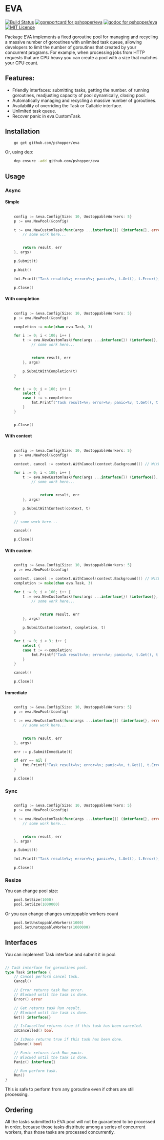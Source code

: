 # EVA

[![Build Status][1]][2]
[![goreportcard for pshopper/eva][3]][4]
[![godoc for pshopper/eva][5]][6]
[![MIT Licence][7]][8]


Package EVA implements a fixed goroutine pool for managing and recycling
a massive number of goroutines with unlimited task queue, allowing developers
to limit the number of goroutines that created by your concurrent programs.
For example, when processing jobs from HTTP requests that are CPU heavy you
can create a pool with a size that matches your CPU count.

## Features:

- Friendly interfaces: submitting tasks, getting the number.
of running goroutines, readjusting capacity of pool dynamically, closing pool.
- Automatically managing and recycling a massive number of goroutines.
- Availability of overriding the Task or Callable interface.
- Unlimited task queue.
- Recover panic in eva.CustomTask.


## Installation

```sh
    go get github.com/pshopper/eva
```

Or, using dep:

```sh
    dep ensure -add github.com/pshopper/eva
```

## Usage

### Async

#### Simple

```go

    config := &eva.Config{Size: 10, UnstoppableWorkers: 5}
    p := eva.NewPool(&config)

    t := eva.NewCustomTask(func(args ...interface{}) (interface{}, error) {
        // some work here...


        return result, err
    }, args)

    p.Submit(t)

    p.Wait()

    fmt.Printf("Task result=%v; error=%v; panic=%v, t.Get(), t.Error(), t.Panic())

    p.Close()

```

#### With completion

```go

    config := &eva.Config{Size: 10, UnstoppableWorkers: 5}
    p := eva.NewPool(&config)

    completion := make(chan eva.Task, 3)

    for i := 0; i < 100; i++ {
        t := eva.NewCustomTask(func(args ...interface{}) (interface{}, error) {
            // some work here...


            return result, err
        }, args)

        p.SubmitWithCompletion(t)
    }


    for i := 0; i < 100; i++ {
        select {
        case t := <-completion:
            fmt.Printf("Task result=%v; error=%v; panic=%v, t.Get(), t.Error(), t.Panic())
        }
    }


    p.Close()

```

#### With context

```go

    config := &eva.Config{Size: 10, UnstoppableWorkers: 5}
    p := eva.NewPool(&config)

    context, cancel := context.WithCancel(context.Background()) // WithDeadline or WithTimeout

    for i := 0; i < 100; i++ {
        t := eva.NewCustomTask(func(args ...interface{}) (interface{}, error) {
            // some work here...


                return result, err
        }, args)

        p.SubmitWithContext(context, t)
    }

    // some work here...

    cancel()

    p.Close()

```

#### With custom

```go

    config := &eva.Config{Size: 10, UnstoppableWorkers: 5}
    p := eva.NewPool(&config)

    context, cancel := context.WithCancel(context.Background()) // WithDeadline or WithTimeout
    completion := make(chan eva.Task, 3)

    for i := 0; i < 100; i++ {
        t := eva.NewCustomTask(func(args ...interface{}) (interface{}, error) {
            // some work here...


                return result, err
        }, args)

        p.SubmitCustom(context, completion, t)
    }

    for i := 0; i < 3; i++ {
        select {
        case t := <-completion:
            fmt.Printf("Task result=%v; error=%v; panic=%v, t.Get(), t.Error(), t.Panic())
        }
    }

    cancel()

    p.Close()

```

#### Immediate

```go

    config := &eva.Config{Size: 10, UnstoppableWorkers: 5}
    p := eva.NewPool(&config)

    t := eva.NewCustomTask(func(args ...interface{}) (interface{}, error) {
        // some work here...


        return result, err
    }, args)

    err := p.SubmitImmediate(t)

    if err == nil {
        fmt.Printf("Task result=%v; error=%v; panic=%v, t.Get(), t.Error(), t.Panic())
    }

    p.Close()

```

### Sync

```go

    config := &eva.Config{Size: 10, UnstoppableWorkers: 5}
    p := eva.NewPool(&config)

    t := eva.NewCustomTask(func(args ...interface{}) (interface{}, error) {
        // some work here...


        return result, err
    }, args)

    p.Submit(t)

    fmt.Printf("Task result=%v; error=%v; panic=%v, t.Get(), t.Error(), t.Panic()) // like CompletableFuture

    p.Close()

```

### Resize

You can change pool size:

```go
    pool.SetSize(1000)
    pool.SetSize(1000000)
```

Or you can change changes unstoppable workers count

```go
    pool.SetUnstoppableWorkers(1000)
    pool.SetUnstoppableWorkers(1000000)
```

## Interfaces

You can implement Task interface and submit it in pool:

```go

// Task interface for goroutines pool.
type Task interface {
	// Cancel perform cancel task.
	Cancel()

	// Error returns task Run error.
	// Blocked until the task is done.
	Error() error

	// Get returns task Run result.
	// Blocked until the task is done.
	Get() interface{}

	// IsCancelled returns true if this task has been canceled.
	IsCancelled() bool

	// IsDone returns true if this task has been done.
	IsDone() bool

	// Panic returns task Run panic.
	// Blocked until the task is done.
	Panic() interface{}

	// Run perform task.
	Run()
}

```

This is safe to perform from any goroutine even if others are still processing.

## Ordering

All the tasks submitted to EVA pool will not be guaranteed to be processed in order,
because those tasks distribute among a series of concurrent workers, thus those tasks are processed concurrently.

[1]: https://travis-ci.com/pshopper/eva.svg?branch=master
[2]: https://travis-ci.com/pshopper/eva
[3]: https://goreportcard.com/badge/github.com/pshopper/eva
[4]: https://goreportcard.com/report/github.com/pshopper/eva
[5]: https://godoc.org/github.com/pshopper/eva?status.svg
[6]: https://godoc.org/github.com/pshopper/eva
[7]: https://badges.frapsoft.com/os/mit/mit.svg?v=103
[8]: https://opensource.org/licenses/mit-license.php
